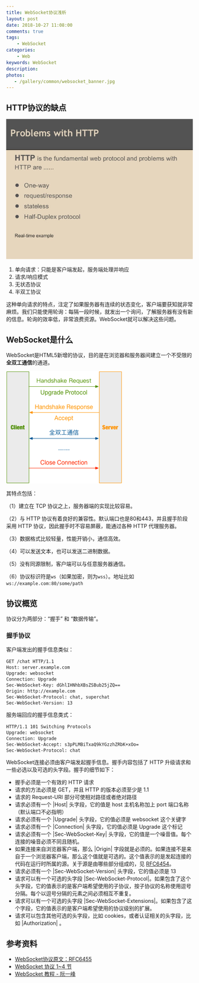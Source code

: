 ```yaml
---
title: WebSocket协议浅析
layout: post
date: 2018-10-27 11:08:00
comments: true
tags: 
    - WebSocket
categories: 
    - Web
keywords: WebSocket
description: 
photos:
   - /gallery/common/websocket_banner.jpg
---
```


## HTTP协议的缺点

![HTTP协议的缺点](/gallery/common/http-protocol-drawback.jpg)

1. 单向请求：只能是客户端发起，服务端处理并响应
2. 请求/响应模式
3. 无状态协议
4. 半双工协议

这种单向请求的特点，注定了如果服务器有连续的状态变化，客户端要获知就非常麻烦。我们只能使用轮询：每隔一段时候，就发出一个询问，了解服务器有没有新的信息。轮询的效率低，非常浪费资源。WebSocket就可以解决这些问题。

<!-- more -->

## WebSocket是什么

WebSocket是HTML5新增的协议，目的是在浏览器和服务器间建立一个不受限的**全双工通信**的通道。

![](/gallery/common/websocket-model.png)

其特点包括：

（1）建立在 TCP 协议之上，服务器端的实现比较容易。

（2）与 HTTP 协议有着良好的兼容性。默认端口也是80和443，并且握手阶段采用 HTTP 协议，因此握手时不容易屏蔽，能通过各种 HTTP 代理服务器。

（3）数据格式比较轻量，性能开销小，通信高效。

（4）可以发送文本，也可以发送二进制数据。

（5）没有同源限制，客户端可以与任意服务器通信。

（6）协议标识符是`ws`（如果加密，则为`wss`）。地址比如`ws://example.com:80/some/path`

## 协议概览

协议分为两部分：“握手” 和 “数据传输”。

### 握手协议

客户端发出的握手信息类似：

```http
GET /chat HTTP/1.1
Host: server.example.com
Upgrade: websocket
Connection: Upgrade
Sec-WebSocket-Key: dGhlIHNhbXBsZSBub25jZQ==
Origin: http://example.com
Sec-WebSocket-Protocol: chat, superchat
Sec-WebSocket-Version: 13
```

服务端回应的握手信息类式：

```http
HTTP/1.1 101 Switching Protocols
Upgrade: websocket
Connection: Upgrade
Sec-WebSocket-Accept: s3pPLMBiTxaQ9kYGzzhZRbK+xOo=
Sec-WebSocket-Protocol: chat
```

WebSocket连接必须由客户端发起握手信息。握手内容包括了 HTTP 升级请求和一些必选以及可选的头字段。握手的细节如下：

- 握手必须是一个有效的 HTTP 请求
- 请求的方法必须是 GET，并且 HTTP 的版本必须至少是 1.1
- 请求的 Request-URI 部分可使相对路径或者绝对路径
- 请求必须有一个 |Host| 头字段，它的值是 host 主机名称加上 port 端口名称（默认端口不必指明）
- 请求必须有一个 |Upgrade| 头字段，它的值必须是 websocket 这个关键字
- 请求必须有一个 |Connection| 头字段，它的值必须是 Upgrade 这个标记
- 请求必须有一个 |Sec-WebSocket-Key| 头字段，它的值是一个噪音值。每个连接的噪音必须不同且随机。
- 如果连接来自浏览器客户端，那么 |Origin| 字段就是必须的。如果连接不是来自于一个浏览器客户端，那么这个值就是可选的。这个值表示的是发起连接的代码在运行时所属的源。关于源是由哪些部分组成的，见 [RFC6454](https://link.jianshu.com/?t=https://tools.ietf.org/html/rfc6454)。
- 请求必须有一个 |Sec-WebSocket-Version| 头字段，它的值必须是 13
- 请求可以有一个可选的头字段 |Sec-WebSocket-Protocol|。如果包含了这个头字段，它的值表示的是客户端希望使用的子协议，按子协议的名称使用逗号分隔。每个以逗号分隔的元素之间必须相互不重复。
- 请求可以有一个可选的头字段 |Sec-WebSocket-Extensions|。如果包含了这个字段，它的值表示的是客户端希望使用的协议级别的扩展。
- 请求可以包含其他可选的头字段，比如 cookies，或者认证相关的头字段，比如 |Authorization| 。


## 参考资料

- [WebSocket协议原文：RFC6455](https://tools.ietf.org/html/rfc6455)
- [WebSocket 协议 1~4 节](https://www.jianshu.com/p/867274a5e054)
- [WebSocket 教程 - 阮一峰](http://www.ruanyifeng.com/blog/2017/05/websocket.html)
